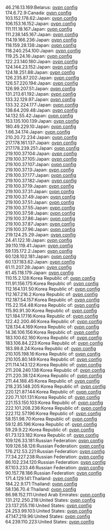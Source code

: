 46.216.13.169:Belarus: [ovpn config](vpn/46_216_13_169.ovpn)  
174.6.72.9:Canada: [ovpn config](vpn/174_6_72_9.ovpn)  
103.152.178.62:Japan: [ovpn config](vpn/103_152_178_62.ovpn)  
106.153.16.152:Japan: [ovpn config](vpn/106_153_16_152.ovpn)  
111.111.18.167:Japan: [ovpn config](vpn/111_111_18_167.ovpn)  
111.238.145.167:Japan: [ovpn config](vpn/111_238_145_167.ovpn)  
114.19.166.236:Japan: [ovpn config](vpn/114_19_166_236.ovpn)  
118.159.28.138:Japan: [ovpn config](vpn/118_159_28_138.ovpn)  
118.240.254.100:Japan: [ovpn config](vpn/118_240_254_100.ovpn)  
119.25.24.16:Japan: [ovpn config](vpn/119_25_24_16.ovpn)  
122.23.140.180:Japan: [ovpn config](vpn/122_23_140_180.ovpn)  
124.144.23.152:Japan: [ovpn config](vpn/124_144_23_152.ovpn)  
124.18.251.88:Japan: [ovpn config](vpn/124_18_251_88.ovpn)  
126.235.87.202:Japan: [ovpn config](vpn/126_235_87_202.ovpn)  
126.57.220.194:Japan: [ovpn config](vpn/126_57_220_194.ovpn)  
126.99.207.51:Japan: [ovpn config](vpn/126_99_207_51.ovpn)  
131.213.61.192:Japan: [ovpn config](vpn/131_213_61_192.ovpn)  
133.32.129.97:Japan: [ovpn config](vpn/133_32_129_97.ovpn)  
133.32.224.177:Japan: [ovpn config](vpn/133_32_224_177.ovpn)  
138.64.209.48:Japan: [ovpn config](vpn/138_64_209_48.ovpn)  
14.132.55.42:Japan: [ovpn config](vpn/14_132_55_42.ovpn)  
153.135.100.139:Japan: [ovpn config](vpn/153_135_100_139.ovpn)  
180.49.229.10:Japan: [ovpn config](vpn/180_49_229_10.ovpn)  
1.66.34.174:Japan: [ovpn config](vpn/1_66_34_174.ovpn)  
210.20.72.234:Japan: [ovpn config](vpn/210_20_72_234.ovpn)  
217.178.161.137:Japan: [ovpn config](vpn/217_178_161_137.ovpn)  
217.178.239.251:Japan: [ovpn config](vpn/217_178_239_251.ovpn)  
219.100.37.104:Japan: [ovpn config](vpn/219_100_37_104.ovpn)  
219.100.37.105:Japan: [ovpn config](vpn/219_100_37_105.ovpn)  
219.100.37.107:Japan: [ovpn config](vpn/219_100_37_107.ovpn)  
219.100.37.13:Japan: [ovpn config](vpn/219_100_37_13.ovpn)  
219.100.37.177:Japan: [ovpn config](vpn/219_100_37_177.ovpn)  
219.100.37.182:Japan: [ovpn config](vpn/219_100_37_182.ovpn)  
219.100.37.19:Japan: [ovpn config](vpn/219_100_37_19.ovpn)  
219.100.37.31:Japan: [ovpn config](vpn/219_100_37_31.ovpn)  
219.100.37.49:Japan: [ovpn config](vpn/219_100_37_49.ovpn)  
219.100.37.51:Japan: [ovpn config](vpn/219_100_37_51.ovpn)  
219.100.37.55:Japan: [ovpn config](vpn/219_100_37_55.ovpn)  
219.100.37.58:Japan: [ovpn config](vpn/219_100_37_58.ovpn)  
219.100.37.86:Japan: [ovpn config](vpn/219_100_37_86.ovpn)  
219.100.37.87:Japan: [ovpn config](vpn/219_100_37_87.ovpn)  
219.100.37.96:Japan: [ovpn config](vpn/219_100_37_96.ovpn)  
219.124.25.29:Japan: [ovpn config](vpn/219_124_25_29.ovpn)  
24.41.122.16:Japan: [ovpn config](vpn/24_41_122_16.ovpn)  
39.110.119.41:Japan: [ovpn config](vpn/39_110_119_41.ovpn)  
59.135.172.2:Japan: [ovpn config](vpn/59_135_172_2.ovpn)  
60.128.102.181:Japan: [ovpn config](vpn/60_128_102_181.ovpn)  
60.137.183.62:Japan: [ovpn config](vpn/60_137_183_62.ovpn)  
61.11.207.28:Japan: [ovpn config](vpn/61_11_207_28.ovpn)  
61.45.118.179:Japan: [ovpn config](vpn/61_45_118_179.ovpn)  
110.15.2.128:Korea Republic of: [ovpn config](vpn/110_15_2_128.ovpn)  
111.91.156.175:Korea Republic of: [ovpn config](vpn/111_91_156_175.ovpn)  
112.164.131.50:Korea Republic of: [ovpn config](vpn/112_164_131_50.ovpn)  
112.167.216.2:Korea Republic of: [ovpn config](vpn/112_167_216_2.ovpn)  
112.187.54.157:Korea Republic of: [ovpn config](vpn/112_187_54_157.ovpn)  
115.22.154.48:Korea Republic of: [ovpn config](vpn/115_22_154_48.ovpn)  
115.90.91.30:Korea Republic of: [ovpn config](vpn/115_90_91_30.ovpn)  
121.184.17.116:Korea Republic of: [ovpn config](vpn/121_184_17_116.ovpn)  
122.42.200.46:Korea Republic of: [ovpn config](vpn/122_42_200_46.ovpn)  
128.134.4.169:Korea Republic of: [ovpn config](vpn/128_134_4_169.ovpn)  
14.36.106.156:Korea Republic of: [ovpn config](vpn/14_36_106_156.ovpn)  
183.100.62.160:Korea Republic of: [ovpn config](vpn/183_100_62_160.ovpn)  
183.106.84.223:Korea Republic of: [ovpn config](vpn/183_106_84_223.ovpn)  
183.99.8.24:Korea Republic of: [ovpn config](vpn/183_99_8_24.ovpn)  
210.105.198.16:Korea Republic of: [ovpn config](vpn/210_105_198_16.ovpn)  
210.105.80.149:Korea Republic of: [ovpn config](vpn/210_105_80_149.ovpn)  
211.114.143.122:Korea Republic of: [ovpn config](vpn/211_114_143_122.ovpn)  
211.208.240.138:Korea Republic of: [ovpn config](vpn/211_208_240_138.ovpn)  
211.220.38.124:Korea Republic of: [ovpn config](vpn/211_220_38_124.ovpn)  
211.44.188.45:Korea Republic of: [ovpn config](vpn/211_44_188_45.ovpn)  
218.235.148.205:Korea Republic of: [ovpn config](vpn/218_235_148_205.ovpn)  
220.121.87.144:Korea Republic of: [ovpn config](vpn/220_121_87_144.ovpn)  
220.71.101.131:Korea Republic of: [ovpn config](vpn/220_71_101_131.ovpn)  
221.153.150.103:Korea Republic of: [ovpn config](vpn/221_153_150_103.ovpn)  
222.101.208.236:Korea Republic of: [ovpn config](vpn/222_101_208_236.ovpn)  
222.112.57.196:Korea Republic of: [ovpn config](vpn/222_112_57_196.ovpn)  
58.151.98.70:Korea Republic of: [ovpn config](vpn/58_151_98_70.ovpn)  
59.12.85.196:Korea Republic of: [ovpn config](vpn/59_12_85_196.ovpn)  
59.29.9.22:Korea Republic of: [ovpn config](vpn/59_29_9_22.ovpn)  
61.73.123.182:Korea Republic of: [ovpn config](vpn/61_73_123_182.ovpn)  
109.126.33.181:Russian Federation: [ovpn config](vpn/109_126_33_181.ovpn)  
109.126.58.126:Russian Federation: [ovpn config](vpn/109_126_58_126.ovpn)  
176.212.53.221:Russian Federation: [ovpn config](vpn/176_212_53_221.ovpn)  
77.34.227.238:Russian Federation: [ovpn config](vpn/77_34_227_238.ovpn)  
86.102.234.120:Russian Federation: [ovpn config](vpn/86_102_234_120.ovpn)  
87.103.233.46:Russian Federation: [ovpn config](vpn/87_103_233_46.ovpn)  
90.157.78.186:Russian Federation: [ovpn config](vpn/90_157_78_186.ovpn)  
171.4.129.141:Thailand: [ovpn config](vpn/171_4_129_141.ovpn)  
184.22.9.171:Thailand: [ovpn config](vpn/184_22_9_171.ovpn)  
58.136.70.4:Thailand: [ovpn config](vpn/58_136_70_4.ovpn)  
86.98.152.111:United Arab Emirates: [ovpn config](vpn/86_98_152_111.ovpn)  
131.212.250.218:United States: [ovpn config](vpn/131_212_250_218.ovpn)  
23.137.255.116:United States: [ovpn config](vpn/23_137_255_116.ovpn)  
24.253.99.103:United States: [ovpn config](vpn/24_253_99_103.ovpn)  
47.147.219.96:United States: [ovpn config](vpn/47_147_219_96.ovpn)  
64.239.110.223:United States: [ovpn config](vpn/64_239_110_223.ovpn)  
